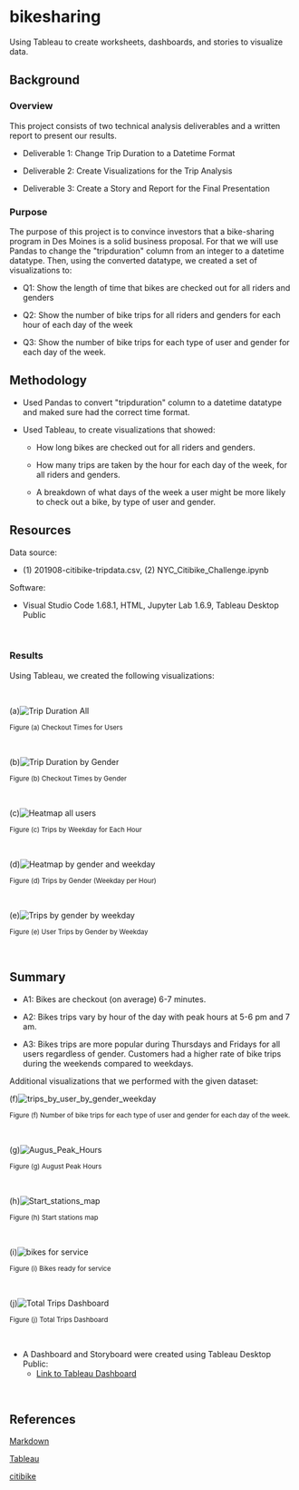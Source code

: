 # bikesharing

Using Tableau to create worksheets, dashboards, and stories to visualize data.

## Background

### Overview

This project consists of two technical analysis deliverables and a written report to present our results.

- Deliverable 1: Change Trip Duration to a Datetime Format

- Deliverable 2: Create Visualizations for the Trip Analysis

- Deliverable 3: Create a Story and Report for the Final Presentation

### Purpose

The purpose of this project is to convince investors that a bike-sharing program in Des Moines is a solid business proposal. For that we will use Pandas to change the "tripduration" column from an integer to a datetime datatype. Then, using the converted datatype, we created a set of visualizations to:

- Q1: Show the length of time that bikes are checked out for all riders and genders

- Q2: Show the number of bike trips for all riders and genders for each hour of each day of the week

- Q3: Show the number of bike trips for each type of user and gender for each day of the week.

## Methodology

- Used Pandas to convert "tripduration" column to a datetime datatype and maked sure had the correct time format.

- Used Tableau, to create visualizations that showed:

  - How long bikes are checked out for all riders and genders.
  
  - How many trips are taken by the hour for each day of the week, for all riders and genders.
  
  - A breakdown of what days of the week a user might be more likely to check out a bike, by type of user and gender.
  
## Resources

Data source:

- (1) 201908-citibike-tripdata.csv, (2) NYC_Citibike_Challenge.ipynb

Software:

- Visual Studio Code 1.68.1, HTML, Jupyter Lab 1.6.9, Tableau Desktop Public
 
<br/>

### Results

Using Tableau, we created the following visualizations:

<br/>


(a)![Trip Duration All](./Images/tripduration_all.png)
 
<sub> Figure (a) Checkout Times for Users

<br/>

(b)![Trip Duration by Gender](./Images/tripduration_gender.png)
 
<sub> Figure (b) Checkout Times by Gender

<br/>

(c)![Heatmap all users](./Images/heatmap_all.png)
 
<sub> Figure (c) Trips by Weekday for Each Hour

<br/>

(d)![Heatmap by gender and weekday](./Images/heatmap_gender.png)
 
<sub> Figure (d) Trips by Gender (Weekday per Hour)

<br/>

(e)![Trips by gender by weekday](./Images/User%20Trips%20by%20Gender%20by%20Weekday.png)
 
<sub> Figure (e) User Trips by Gender by Weekday

<br/>

## Summary

- A1: Bikes are checkout (on average) 6-7 minutes.

- A2: Bikes trips vary by hour of the day with peak hours at 5-6 pm and 7 am.

- A3: Bikes trips are more popular during Thursdays and Fridays for all users regardless of gender. Customers had a higher rate of bike trips during the weekends compared to weekdays.

Additional visualizations that we performed with the given dataset:

(f)![trips_by_user_by_gender_weekday](./Images/start_stations_map.png)
 
<sub> Figure (f) Number of bike trips for each type of user and gender for each day of the week.

<br/>

(g)![Augus_Peak_Hours](./Images/August_Peak_Hours.png)
 
<sub> Figure (g) August Peak Hours

<br/>

(h)![Start_stations_map](./Images/start_stations_map.png)
 
<sub> Figure (h) Start stations map

<br/>

(i)![bikes for service](./Images/bikes_for_service.png)
 
<sub> Figure (i) Bikes ready for service

<br/>

(j)![Total Trips Dashboard](./Images/total_trips_dashboard.png)

<sub> Figure (j) Total Trips Dashboard

<br/>


- A Dashboard and Storyboard were created using Tableau Desktop Public:
  - [Link to Tableau Dashboard](https://public.tableau.com/app/profile/leonardo.aldarondo/viz/CitiBikeStory_16637907027860/CitibikeStory?publish=yes)

<br/>

## References

[Markdown](https://docs.github.com/en/get-started/writing-on-github/getting-started-with-writing-and-formatting-on-github/basic-writing-and-formatting-syntax)

[Tableau](https://public.tableau.com/app/discover)

[citibike](https://ride.citibikenyc.com/system-data)